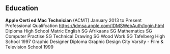 ## Education
**Apple Certi ed Mac Technician** (ACMT)
    January 2013 to Present
Professional Qualifcation https://idmsa.apple.com/IDMSWebAuth/login.html 
Diploma
High School Matric
English SG Afrikaans SG Mathematics SG Computer Practise SG Technical Drawing SG Wood Work SG
Tafelberg High School
1997
Graphic Designer
Diploma
Graphic Design
City Varsity - Film & Television School 1999

